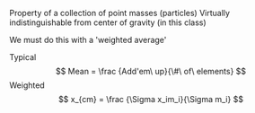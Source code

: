 Property of a collection of point masses (particles)
Virtually indistinguishable from center of gravity (in this class)


We must do this with a 'weighted average'

Typical
$$ Mean = \frac {Add'em\ up}{\#\ of\ elements} $$
Weighted
$$ x_{cm} = \frac {\Sigma x_im_i}{\Sigma m_i} $$